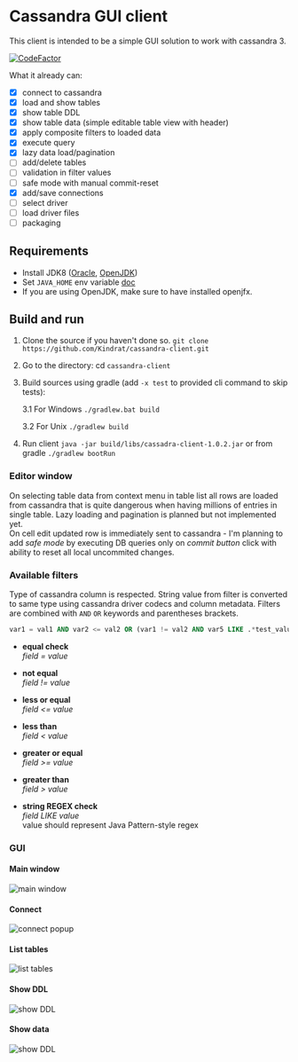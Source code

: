 # Cassandra GUI client

This client is intended to be a simple GUI solution to work with cassandra 3.

[![CodeFactor](https://www.codefactor.io/repository/github/kindrat/cassandra-client/badge)](https://www.codefactor.io/repository/github/kindrat/cassandra-client)

What it already can:
- [x] connect to cassandra
- [x] load and show tables
- [x] show table DDL
- [x] show table data (simple editable table view with header)
- [x] apply composite filters to loaded data
- [x] execute query
- [x] lazy data load/pagination
- [ ] add/delete tables
- [ ] validation in filter values
- [ ] safe mode with manual commit-reset
- [x] add/save connections
- [ ] select driver
- [ ] load driver files
- [ ] packaging

## Requirements
* Install JDK8 ([Oracle](http://www.oracle.com/technetwork/java/javase/downloads/jdk8-downloads-2133151.html), [OpenJDK](http://openjdk.java.net/))
* Set `JAVA_HOME` env variable [doc](https://docs.oracle.com/cd/E19182-01/820-7851/inst_cli_jdk_javahome_t/)
* If you are using OpenJDK, make sure to have installed openjfx.

## Build and run

1. Clone the source if you haven't done so. `git clone https://github.com/Kindrat/cassandra-client.git`
2. Go to the directory: cd `cassandra-client`
3. Build sources using gradle (add `-x test` to provided cli command to skip tests):

    3.1 For Windows `./gradlew.bat build`
    
    3.2 For Unix `./gradlew build`
    
4. Run client `java -jar build/libs/cassadra-client-1.0.2.jar` or from gradle `./gradlew bootRun`

### Editor window
On selecting table data from context menu in table list all rows are loaded from cassandra
that is quite dangerous when having millions of entries in single table. Lazy loading and
pagination is planned but not implemented yet. <br/>
On cell edit updated row is immediately sent to cassandra - I'm planning to add *safe mode*
by executing DB queries only on *commit button* click with ability to reset all local uncommited
changes.

### Available filters
Type of cassandra column is respected. String value from filter is converted to same 
type using cassandra driver codecs and column metadata. Filters are combined with
`AND` `OR` keywords and parentheses brackets.

```SQL
var1 = val1 AND var2 <= val2 OR (var1 != val2 AND var5 LIKE .*test_value{1,2}.*)
```

* **equal check**<br/>
*field = value*<br/>

* **not equal**<br/>
*field != value*<br/>

* **less or equal**<br/>
*field <= value*<br/>

* **less than**<br/>
*field < value*<br/>

* **greater or equal**<br/>
*field >= value*<br/>

* **greater than**<br/>
*field > value*<br/>

* **string REGEX check**<br/>
*field LIKE value*<br/>
value should represent Java Pattern-style regex

### GUI

#### Main window
![main window](https://raw.githubusercontent.com/Kindrat/cassandra-client/master/doc/window.png)

#### Connect
![connect popup](https://raw.githubusercontent.com/Kindrat/cassandra-client/master/doc/connect_popup.png)

#### List tables
![list tables](https://raw.githubusercontent.com/Kindrat/cassandra-client/master/doc/list_tables.png)

#### Show DDL
![show DDL](https://raw.githubusercontent.com/Kindrat/cassandra-client/master/doc/show_ddl.png)

#### Show data
![show DDL](https://raw.githubusercontent.com/Kindrat/cassandra-client/master/doc/show_data.png)
